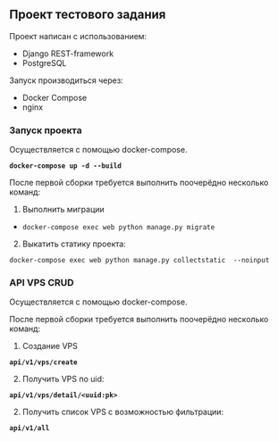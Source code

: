 ## Проект тестового задания
Проект написан с использованием:
- Django REST-framework
- PostgreSQL

Запуск производиться через:
- Docker Compose
- nginx

### Запуск проекта

Осуществляется с помощью docker-compose. 

**`docker-compose up -d --build`**

После первой сборки требуется выполнить поочерёдно несколько команд:

1. Выполнить миграции
- `docker-compose exec web python manage.py migrate`

2. Выкатить статику проекта:

`docker-compose exec web python manage.py collectstatic  --noinput`

### API VPS CRUD

Осуществляется с помощью docker-compose.

После первой сборки требуется выполнить поочерёдно несколько команд:

1. Создание VPS

**`api/v1/vps/create`**

2. Получить VPS по uid:

**`api/v1/vps/detail/<uuid:pk>`**

2. Получить список VPS с возможностью фильтрации:

**`api/v1/all`**